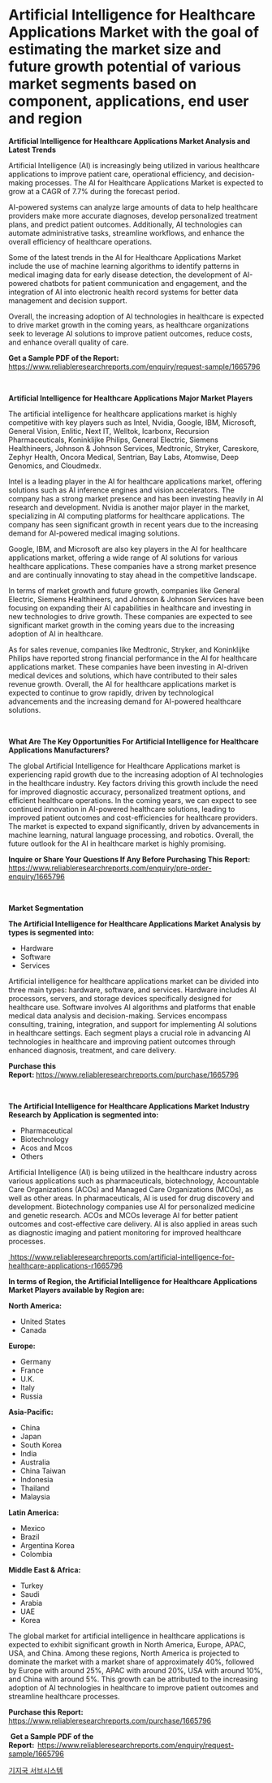 <p><h1>Artificial Intelligence for Healthcare Applications Market with the goal of estimating the market size and future growth potential of various market segments based on component, applications, end user and region</h1></p><p><strong>Artificial Intelligence for Healthcare Applications Market Analysis and Latest Trends</strong></p>
<p><p>Artificial Intelligence (AI) is increasingly being utilized in various healthcare applications to improve patient care, operational efficiency, and decision-making processes. The AI for Healthcare Applications Market is expected to grow at a CAGR of 7.7% during the forecast period. </p><p>AI-powered systems can analyze large amounts of data to help healthcare providers make more accurate diagnoses, develop personalized treatment plans, and predict patient outcomes. Additionally, AI technologies can automate administrative tasks, streamline workflows, and enhance the overall efficiency of healthcare operations.</p><p>Some of the latest trends in the AI for Healthcare Applications Market include the use of machine learning algorithms to identify patterns in medical imaging data for early disease detection, the development of AI-powered chatbots for patient communication and engagement, and the integration of AI into electronic health record systems for better data management and decision support.</p><p>Overall, the increasing adoption of AI technologies in healthcare is expected to drive market growth in the coming years, as healthcare organizations seek to leverage AI solutions to improve patient outcomes, reduce costs, and enhance overall quality of care.</p></p>
<p><strong>Get a Sample PDF of the Report:&nbsp;</strong> <a href="https://www.reliableresearchreports.com/enquiry/request-sample/1665796">https://www.reliableresearchreports.com/enquiry/request-sample/1665796</a></p>
<p>&nbsp;</p>
<p><strong>Artificial Intelligence for Healthcare Applications Major Market Players</strong></p>
<p><p>The artificial intelligence for healthcare applications market is highly competitive with key players such as Intel, Nvidia, Google, IBM, Microsoft, General Vision, Enlitic, Next IT, Welltok, Icarbonx, Recursion Pharmaceuticals, Koninklijke Philips, General Electric, Siemens Healthineers, Johnson & Johnson Services, Medtronic, Stryker, Careskore, Zephyr Health, Oncora Medical, Sentrian, Bay Labs, Atomwise, Deep Genomics, and Cloudmedx.</p><p>Intel is a leading player in the AI for healthcare applications market, offering solutions such as AI inference engines and vision accelerators. The company has a strong market presence and has been investing heavily in AI research and development. Nvidia is another major player in the market, specializing in AI computing platforms for healthcare applications. The company has seen significant growth in recent years due to the increasing demand for AI-powered medical imaging solutions.</p><p>Google, IBM, and Microsoft are also key players in the AI for healthcare applications market, offering a wide range of AI solutions for various healthcare applications. These companies have a strong market presence and are continually innovating to stay ahead in the competitive landscape.</p><p>In terms of market growth and future growth, companies like General Electric, Siemens Healthineers, and Johnson & Johnson Services have been focusing on expanding their AI capabilities in healthcare and investing in new technologies to drive growth. These companies are expected to see significant market growth in the coming years due to the increasing adoption of AI in healthcare.</p><p>As for sales revenue, companies like Medtronic, Stryker, and Koninklijke Philips have reported strong financial performance in the AI for healthcare applications market. These companies have been investing in AI-driven medical devices and solutions, which have contributed to their sales revenue growth. Overall, the AI for healthcare applications market is expected to continue to grow rapidly, driven by technological advancements and the increasing demand for AI-powered healthcare solutions.</p></p>
<p>&nbsp;</p>
<p><strong>What Are The Key Opportunities For Artificial Intelligence for Healthcare Applications Manufacturers?</strong></p>
<p><p>The global Artificial Intelligence for Healthcare Applications market is experiencing rapid growth due to the increasing adoption of AI technologies in the healthcare industry. Key factors driving this growth include the need for improved diagnostic accuracy, personalized treatment options, and efficient healthcare operations. In the coming years, we can expect to see continued innovation in AI-powered healthcare solutions, leading to improved patient outcomes and cost-efficiencies for healthcare providers. The market is expected to expand significantly, driven by advancements in machine learning, natural language processing, and robotics. Overall, the future outlook for the AI in healthcare market is highly promising.</p></p>
<p><strong>Inquire or Share Your Questions If Any Before Purchasing This Report:</strong> <a href="https://www.reliableresearchreports.com/enquiry/pre-order-enquiry/1665796">https://www.reliableresearchreports.com/enquiry/pre-order-enquiry/1665796</a></p>
<p>&nbsp;</p>
<p><strong>Market Segmentation</strong></p>
<p><strong>The Artificial Intelligence for Healthcare Applications Market Analysis by types is segmented into:</strong></p>
<p><ul><li>Hardware</li><li>Software</li><li>Services</li></ul></p>
<p><p>Artificial intelligence for healthcare applications market can be divided into three main types: hardware, software, and services. Hardware includes AI processors, servers, and storage devices specifically designed for healthcare use. Software involves AI algorithms and platforms that enable medical data analysis and decision-making. Services encompass consulting, training, integration, and support for implementing AI solutions in healthcare settings. Each segment plays a crucial role in advancing AI technologies in healthcare and improving patient outcomes through enhanced diagnosis, treatment, and care delivery.</p></p>
<p><strong>Purchase this Report:&nbsp;</strong><a href="https://www.reliableresearchreports.com/purchase/1665796">https://www.reliableresearchreports.com/purchase/1665796</a></p>
<p>&nbsp;</p>
<p><strong>The Artificial Intelligence for Healthcare Applications Market Industry Research by Application is segmented into:</strong></p>
<p><ul><li>Pharmaceutical</li><li>Biotechnology</li><li>Acos and Mcos</li><li>Others</li></ul></p>
<p><p>Artificial Intelligence (AI) is being utilized in the healthcare industry across various applications such as pharmaceuticals, biotechnology, Accountable Care Organizations (ACOs) and Managed Care Organizations (MCOs), as well as other areas. In pharmaceuticals, AI is used for drug discovery and development. Biotechnology companies use AI for personalized medicine and genetic research. ACOs and MCOs leverage AI for better patient outcomes and cost-effective care delivery. AI is also applied in areas such as diagnostic imaging and patient monitoring for improved healthcare processes.</p></p>
<p><a href="https://www.reliableresearchreports.com/artificial-intelligence-for-healthcare-applications-r1665796">&nbsp;https://www.reliableresearchreports.com/artificial-intelligence-for-healthcare-applications-r1665796</a></p>
<p><strong>In terms of Region, the Artificial Intelligence for Healthcare Applications Market Players available by Region are:</strong></p>
<p>
    <p> <strong> North America: </strong>
        <ul>
            <li>United States</li>
            <li>Canada</li>
        </ul>
        </p> 
    <p> <strong> Europe: </strong>
        <ul>
            <li>Germany</li>
            <li>France</li>
            <li>U.K.</li>
            <li>Italy</li>
            <li>Russia</li>
        </ul>
        </p> 
    <p> <strong> Asia-Pacific: </strong>
        <ul>
            <li>China</li>
            <li>Japan</li>
            <li>South Korea</li>
            <li>India</li>
            <li>Australia</li>
            <li>China Taiwan</li>
            <li>Indonesia</li>
            <li>Thailand</li>
            <li>Malaysia</li>
        </ul>
        </p> 
    <p> <strong> Latin America: </strong>
        <ul>
            <li>Mexico</li>
            <li>Brazil</li>
            <li>Argentina Korea</li>
            <li>Colombia</li>
        </ul>
        </p> 
    <p> <strong> Middle East & Africa: </strong>
        <ul>
            <li>Turkey</li>
            <li>Saudi</li>
            <li>Arabia</li>
            <li>UAE</li>
            <li>Korea</li>
        </ul>
    </p>
    </p>
<p><p>The global market for artificial intelligence in healthcare applications is expected to exhibit significant growth in North America, Europe, APAC, USA, and China. Among these regions, North America is projected to dominate the market with a market share of approximately 40%, followed by Europe with around 25%, APAC with around 20%, USA with around 10%, and China with around 5%. This growth can be attributed to the increasing adoption of AI technologies in healthcare to improve patient outcomes and streamline healthcare processes.</p></p>
<p><strong>Purchase this Report: </strong><a href="https://www.reliableresearchreports.com/purchase/1665796">https://www.reliableresearchreports.com/purchase/1665796</a></p>
<p>&nbsp;<strong>Get a Sample PDF of the Report:&nbsp;&nbsp;</strong><a href="https://www.reliableresearchreports.com/enquiry/request-sample/1665796">https://www.reliableresearchreports.com/enquiry/request-sample/1665796</a></p>
<p><strong></strong></p>
<p><p><a href="https://medium.com/@loycekreiger/%EA%B8%B0%EC%A7%80%EA%B5%AD%EC%9D%98-%EB%B6%80-%EB%B6%84%EC%95%BC-%EC%8B%9C%EC%9E%A5%EC%9D%80-%EC%8B%9C%EC%9E%A5-%EC%A0%90%EC%9C%A0%EC%9C%A8-%EC%8B%9C%EC%9E%A5-%EB%8F%99%ED%96%A5-%EB%B0%8F-%EC%8B%9C%EC%9E%A5-%EC%84%B1%EC%9E%A5%EC%97%90-%EB%8C%80%ED%95%9C-%EC%A0%95%EB%B3%B4%EB%A5%BC-%EC%A0%9C%EA%B3%B5%ED%95%A9%EB%8B%88%EB%8B%A4-bb7905cc784a">기지국 서브시스템</a></p></p>